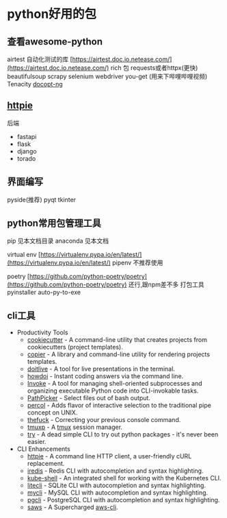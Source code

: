 # python好用的包

## 查看awesome-python

airtest  自动化测试的库 [https://airtest.doc.io.netease.com/](https://airtest.doc.io.netease.com/)
rich 包
requests或者httpx(更快)
beautifulsoup
scrapy
 selenium webdriver
you-get (用来下哔哩哔哩视频)
Tenacity
[docopt-ng](https://github.com/jazzband/docopt-ng)

## [httpie](https://github.com/jakubroztocil/httpie)

后端
- fastapi
- flask
- django
- torado

## 界面编写

pyside(推荐)
pyqt
tkinter

## python常用包管理工具

pip 见本文档目录
anaconda 见本文档

virtual env    [https://virtualenv.pypa.io/en/latest/](https://virtualenv.pypa.io/en/latest/)
pipenv  不推荐使用
​

poetry  [https://github.com/python-poetry/poetry](https://github.com/python-poetry/poetry)  还行,跟npm差不多
打包工具
pyinstaller
auto-py-to-exe

## cli工具

- Productivity Tools
  - [cookiecutter](https://github.com/audreyr/cookiecutter) - A command-line utility that creates projects from cookiecutters (project templates).
  - [copier](https://github.com/pykong/copier) - A library and command-line utility for rendering projects templates.
  - [doitlive](https://github.com/sloria/doitlive) - A tool for live presentations in the terminal.
  - [howdoi](https://github.com/gleitz/howdoi) - Instant coding answers via the command line.
  - [Invoke](https://github.com/pyinvoke/invoke#readme) - A tool for managing shell-oriented subprocesses and organizing executable Python code into CLI-invokable tasks.
  - [PathPicker](https://github.com/facebook/PathPicker) - Select files out of bash output.
  - [percol](https://github.com/mooz/percol) - Adds flavor of interactive selection to the traditional pipe concept on UNIX.
  - [thefuck](https://github.com/nvbn/thefuck) - Correcting your previous console command.
  - [tmuxp](https://github.com/tony/tmuxp) - A [tmux](https://github.com/tmux/tmux) session manager.
  - [try](https://github.com/timofurrer/try) - A dead simple CLI to try out python packages - it's never been easier.
- CLI Enhancements
  - [httpie](https://github.com/jakubroztocil/httpie) - A command line HTTP client, a user-friendly cURL replacement.
  - [iredis](https://github.com/laixintao/iredis) - Redis CLI with autocompletion and syntax highlighting.
  - [kube-shell](https://github.com/cloudnativelabs/kube-shell) - An integrated shell for working with the Kubernetes CLI.
  - [litecli](https://github.com/dbcli/litecli) - SQLite CLI with autocompletion and syntax highlighting.
  - [mycli](https://github.com/dbcli/mycli) - MySQL CLI with autocompletion and syntax highlighting.
  - [pgcli](https://github.com/dbcli/pgcli) - PostgreSQL CLI with autocompletion and syntax highlighting.
  - [saws](https://github.com/donnemartin/saws) - A Supercharged [aws-cli](https://github.com/aws/aws-cli).
